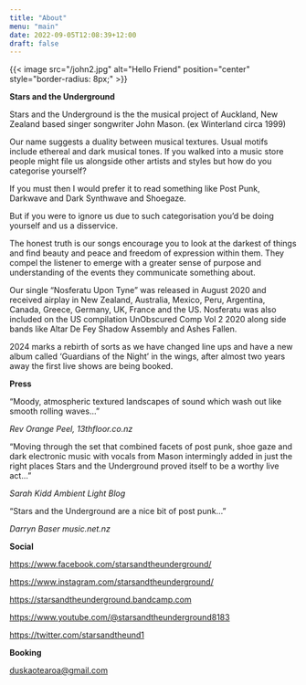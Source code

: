 ```yaml
---
title: "About"
menu: "main"
date: 2022-09-05T12:08:39+12:00
draft: false 
---
```


{{< image src="/john2.jpg" alt="Hello Friend" position="center" style="border-radius: 8px;" >}}

**Stars and the Underground** 

Stars and the Underground is the the musical project of Auckland, New Zealand based
singer songwriter John Mason. (ex Winterland circa 1999)

Our name suggests a duality between musical textures. Usual motifs include ethereal
and dark musical tones. If you walked into a music store people might file us
alongside other artists and styles but how do you categorise yourself?

If you must then I would prefer it to read something like Post Punk, Darkwave and Dark Synthwave and Shoegaze.

But if you were to ignore us due to such categorisation you’d be doing yourself and
us a disservice.

The honest truth is our songs encourage you to look at the darkest of things and
find beauty and peace and freedom of expression within them. They compel the
listener to emerge with a greater sense of purpose and understanding of the events
they communicate something about.

Our single “Nosferatu Upon Tyne” was released in August 2020 and received airplay in New Zealand, Australia, Mexico, Peru, Argentina, Canada, Greece, Germany, UK, France and the US.
Nosferatu was also included on the US compilation UnObscured Comp Vol 2 2020 along side bands like Altar De Fey Shadow Assembly and Ashes Fallen.

2024 marks a rebirth of sorts as we have changed line ups and have a new album
called ‘Guardians of the Night’ in the wings, after almost two years away the first
live shows are being booked.

**Press**

“Moody, atmospheric textured landscapes of sound which wash out like smooth rolling waves...”

*Rev Orange Peel, 13thfloor.co.nz*

“Moving through the set that combined facets of post punk, shoe gaze and dark electronic music with vocals from Mason intermingly added in just the right places
Stars and the Underground proved itself to be a worthy live act...”

*Sarah Kidd Ambient Light Blog*

“Stars and the Underground are a nice bit of post punk...”

*Darryn Baser music.net.nz*


**Social**

https://www.facebook.com/starsandtheunderground/ 

https://www.instagram.com/starsandtheunderground/ 

https://starsandtheunderground.bandcamp.com

https://www.youtube.com/@starsandtheunderground8183

https://twitter.com/starsandtheund1

**Booking**

duskaotearoa@gmail.com
